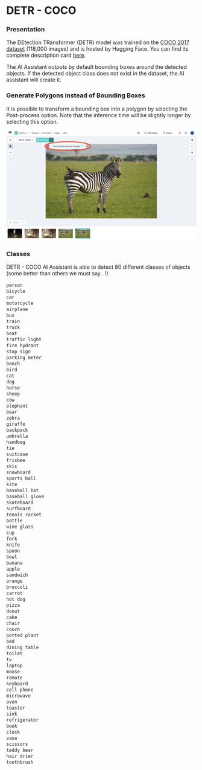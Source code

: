 # DETR - COCO

### Presentation

The DEtection TRansformer (DETR) model was trained on the [COCO 2017 dataset](https://cocodataset.org/#explore) (118,000 images) and is hosted by Hugging Face. You can find its complete description card [here](https://huggingface.co/facebook/detr-resnet-50).

The AI Assistant outputs by default bounding boxes around the detected objects. If the detected object class does not exist in the dataset, the AI assistant will create it.

### Generate Polygons instead of Bounding Boxes

It is possible to transform a bounding box into a polygon by selecting the Post-process option. Note that the inference time will be slightly longer by selecting this option.

![Post-processing option to generate polygons instead of bounding boxes](<../.gitbook/assets/image (12).png>)

### Classes

DETR - COCO AI Assistant is able to detect 80 different classes of objects (some better than others we must say...!)

```
person
bicycle
car
motorcycle
airplane
bus
train
truck
boat
traffic light
fire hydrant
stop sign
parking meter
bench
bird
cat
dog
horse
sheep
cow
elephant
bear
zebra
giraffe
backpack
umbrella
handbag
tie
suitcase
frisbee
skis
snowboard
sports ball
kite
baseball bat
baseball glove
skateboard
surfboard
tennis racket
bottle
wine glass
cup
fork
knife
spoon
bowl
banana
apple
sandwich
orange
broccoli
carrot
hot dog
pizza
donut
cake
chair
couch
potted plant
bed
dining table
toilet
tv
laptop
mouse
remote
keyboard
cell phone
microwave
oven
toaster
sink
refrigerator
book
clock
vase
scissors
teddy bear
hair drier
toothbrush
```
